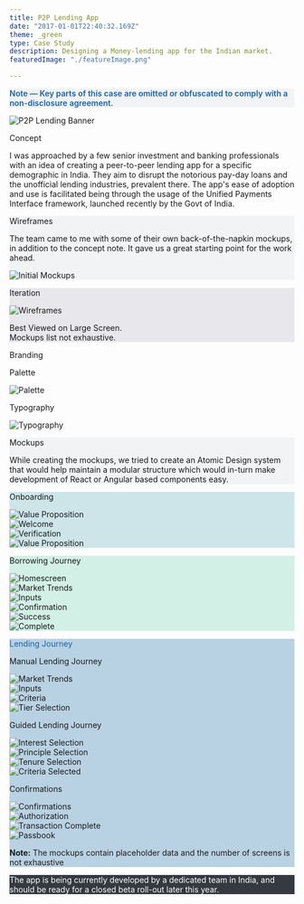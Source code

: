 ```yaml
---
title: P2P Lending App
date: "2017-01-01T22:40:32.169Z"
theme: _green
type: Case Study
description: Designing a Money-lending app for the Indian market. 
featuredImage: "./featureImage.png"

---
```

<div class="cs-fw" style="background-color: #f1f3f5">
<p class="tc ph5-ns ph2 mb0" style="color: #1862AB; font-weight: 600">Note — Key parts of this case are omitted or obfuscated to comply with a non-disclosure agreement.</p>
</div>

<img src="./featureImage.png" alt="P2P Lending Banner">




<div class="cs-fw">
<div class="sec-2">
          <div class="hl">
                <p class="heading__gray">Concept</p>
          </div>
<div class="pr">

I was approached by a few senior investment and banking professionals with an idea of creating a peer-to-peer lending app for a specific demographic in India. They aim to disrupt the notorious pay-day loans and the unofficial lending industries, prevalent there. The app's ease of adoption and use is facilitated being through the usage of the Unified Payments Interface framework, launched recently by the Govt of India. 

</div>

</div>
</div>



<div class="cs-fw" style="background-color: #f1f3f5">
<div class="sec-2">
          <div class="hl">
                <p class="heading__gray">Wireframes</p>
          </div>
<div class="pr">

The team came to me with some of their own back-of-the-napkin mockups, in addition to the concept note. It gave us a great starting point for the work ahead.

<img src="./initialmockups.png" alt="Initial Mockups">

</div>

</div>
</div>

<div class="cs-fw" style="background-color: #E8E8EC">
<div class="sec-2">
          <div class="hl">
                <p class="heading__color">Iteration	</p>
          </div>
<div class="pr-r">

<img src="./bettermockups.png" alt="Wireframes">


</div>
<p class="captions__st tc ph5-ns pa1">Best Viewed on Large Screen. <br> <span>Mockups list not exhaustive. </span></p>
</div>
</div>



<div class="cs-fw">
<div class="sec-2">
          <div class="hl">
                <p class="heading__gray">Branding</p>
          </div>
<div class="pr">
	<div class="cf">
		<div class="fl w-50-ns w-100 pr4">
			<p class="captions__st">Palette</p>
			<img src="./design/palette.png" alt="Palette">
		</div>
<div class="fl w-50-ns w-100 pr4">
	<p class="captions__st">Typography</p>
			<img src="./design/typography.png" alt="Typography">
		</div>

</div>
</div>

</div>
</div>

<div class="cs-fw" style="background-color: #f1f3f5">
<div class="sec-2">
          <div class="hl">
                <p class="heading__color">Mockups</p>
          </div>
<div class="pr-r">

While creating the mockups, we tried to create an Atomic Design system that would help maintain a modular structure which would in-turn make development of React or Angular based components easy. 
</div>
</div>
</div>

<div class="cs-fw" style="background-color: #CDE5E9">
<div class="sec-2">
          <div class="hl">
                <p class="captions">Onboarding</p>
          </div>
<div class="pr-r">
<div class="cf">
<div class="fl w-50 w-25-ns">

<img src="./design/mockups/value.png" alt="Value Proposition">

</div>
<div class="fl w-50 w-25-ns">

<img src="./design/mockups/welcome.png" alt="Welcome">

</div>
<div class="fl w-50 w-25-ns">

<img src="./design/mockups/verify.png" alt="Verification">

</div>
<div class="fl w-50 w-25-ns">

<img src="./design/mockups/friends.png" alt="Value Proposition">

</div>
</div>
</div>
</div>
</div>

<div class="cs-fw" style="background-color: #D2F0E6">
<div class="sec-2">
          <div class="hl">
                <p class="captions__st">Borrowing Journey</p>
          </div>
<div class="pr-r">
<div class="cf">
<div class="fl w-third w-25-ns">

<img src="./design/mockups/borrow/primary.png" alt="Homescreen">

</div>
<div class="fl w-third w-25-ns">

<img src="./design/mockups/borrow/trends.png" alt="Market Trends">

</div>
<div class="fl w-third w-25-ns">

<img src="./design/mockups/borrow/inputs.png" alt="Inputs">

</div>
<div class="fl w-50 w-25-ns">


</div>

</div>

<div class="cf">
<div class="fl w-third w-25-ns">

<img src="./design/mockups/borrow/confirmation.png" alt="Confirmation">

</div>
<div class="fl w-third w-25-ns">

<img src="./design/mockups/borrow/success.png" alt="Success">

</div>
<div class="fl w-third w-25-ns">

<img src="./design/mockups/borrow/complete.png" alt="Complete">

</div>
<div class="fl w-50 w-25-ns">


</div>

</div>

</div>
</div>
</div>

<div class="cs-fw" style="background-color: #B9D2E3">
<div class="sec-2">
          <div class="hl">
                <p class="captions__st" style="color: #1862AB">Lending Journey</p>
          </div>
<div class="pr-r">
<div class="cf">
  <p class="captions">Manual Lending Journey</p>
<div class="fl w-25 w-25-ns">

<img src="./design/mockups/lend/market.png" alt="Market Trends">

</div>
<div class="fl w-25">

<img src="./design/mockups/lend/inputs.png" alt="Inputs">

</div>
<div class="fl w-25">

<img src="./design/mockups/lend/criteria.png" alt="Criteria">

</div>
<div class="fl w-25">

<img src="./design/mockups/lend/friends.png" alt="Tier Selection">

</div>

</div>

<div class="cf mt5-ns">
  <p class="captions">Guided Lending Journey</p>
<div class="fl w-25">

<img src="./design/mockups/lend/interest_.png" alt="Interest Selection">

</div>
<div class="fl w-25">

<img src="./design/mockups/lend/principle_.png" alt="Principle Selection">

</div>
<div class="fl w-25">

<img src="./design/mockups/lend/tenure_.png" alt="Tenure Selection">

</div>
<div class="fl w-25">

<img src="./design/mockups/lend/selected_.png" alt="Criteria Selected">

</div>

</div>

<div class="cf mt5-ns">
  <p class="captions">Confirmations</p>
<div class="fl w-25">

<img src="./design/mockups/lend/confirm.png" alt="Confirmations">

</div>
<div class="fl w-25">

<img src="./design/mockups/lend/authorize.png" alt="Authorization">

</div>
<div class="fl w-25">

<img src="./design/mockups/lend/complete.png" alt="Transaction Complete">

</div>
<div class="fl w-25">

<img src="./design/mockups/lend/passbook.png" alt="Passbook">

</div>

</div>

</div>
</div>
<p class="tc"><b>Note:</b> The mockups contain placeholder data and the number of screens is not exhaustive</p>
</div>

<div class="cs-fw" style="background-color: #343A40; color: white">
<div class="cs">


<p class="tc pv4">The app is being currently developed by a dedicated team in India, and should be ready for a closed beta roll-out later this year.</p>

</div> 
</div>
